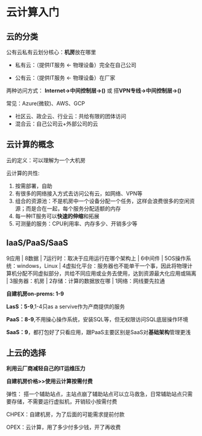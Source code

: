 # 云计算入门

## 云的分类
公有云私有云划分核心：**机房**放在哪里

- 私有云：（提供IT服务 <- 物理设备）完全在自己公司

- 公有云：（提供IT服务 <- 物理设备）在厂家

两种访问方式： **Internet->中间控制层->()** 或 搭**VPN专线->中间控制层->()**

常见：Azure(微软)、AWS、GCP

- 社区云、政企云、行业云：共给有限的团体访问
- 混合云：自己公司云+外部公司的云

## 云计算的概念
云的定义：可以理解为一个大机房

云计算的共性: 
1. 按需部署，自助
2. 有很多的网络接入方式去访问公有云，如网络、VPN等
3. 组合的资源池：不是机房中一个设备分配一个任务，这样会浪费很多的空闲资源；而是合在一起，每个服务分配适额的内存
4. 每一种IT服务可以**快速的伸缩**和拓展
5. 可测量的服务：CPU利用率、内存多少、开销多少等

## IaaS/PaaS/SaaS

9应用
 |
8数据
 |
7运行时：取决于应用运行在哪个架构上
 |
6中间件
 |
5OS操作系统：windows，Linux
 |
4虚拟化平台：服务器也不能单干一个事，因此将物理计算机分配不同虚拟部分，共给不同应用或业务去使用，达到资源最大化应用或隔离
 |
3服务器：机房
 |
2存储：计算的数据放在哪
 |
1网络：网线要先拉通

**自建机房on-prems: 1-9**

**LasS：5-9**,1-4只as a servive作为产商提供的服务

**PaaS：8-9**,不用操心操作系统，安装SQL等，但无权限访问SQL底层操作环境

**SaaS：9**，都打包好了只看应用，跟PaaS主要区别是SaaS对**基础架构**管理更浅

## 上云的选择

**利用云厂商减轻自己的IT运维压力**

**自建机房价格>>使用云计算按需付费**

弹性： 搭一个辅助站点，主站点崩了辅助站点可以立马救急，日常辅助站点只需要存储，不需要运行虚拟机，开销较小按需付费

CHPEX：自建机房，为了后面的可能需求提前付款

OPEX：云计算，用了多少付多少钱，开了再收费

## 












